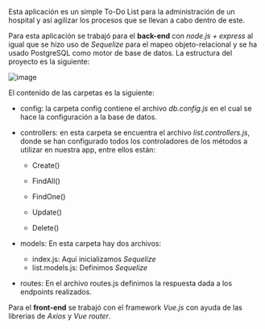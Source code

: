 
Esta aplicación es un simple To-Do List para la administración de un hospital y así agilizar los procesos que se llevan a cabo dentro de este.

Para esta aplicación se trabajó para el **back-end** con *node.js + express* al igual que se hizo uso de *Sequelize* para el mapeo objeto-relacional y se ha usado PostgreSQL como motor de base de datos. 
La estructura del proyecto es la siguiente:

![image](https://user-images.githubusercontent.com/37260688/118061830-fdb32b80-b352-11eb-801a-ccbc18ec62b4.png)

El contenido de las carpetas es la siguiente:

- config: la carpeta config contiene el archivo *db.config.js* en el cual se hace la configuración a la base de datos.
- controllers: en esta carpeta se encuentra el archivo *list.controllers.js*, donde se han configurado todos los controladores de los métodos a utilizar en nuestra app, entre ellos están:

  * Create()
  
  * FindAll()
  
  * FindOne()
  
  * Update()
  
  * Delete()
  
- models: En esta carpeta hay dos archivos:
  - index.js: Aquí inicializamos *Sequelize*
  - list.models.js: Definimos *Sequelize*

- routes: En el archivo routes.js definimos la respuesta dada a los endpoints realizados.


Para el **front-end** se trabajó con el framework *Vue.js*  con ayuda de las librerias de *Axios* y *Vue router*.
